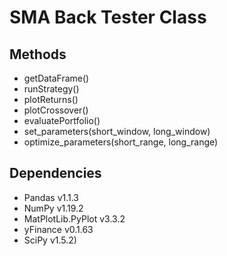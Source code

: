 # SMA Back Tester Class

## Methods
* getDataFrame()
* runStrategy()
* plotReturns()
* plotCrossover()
* evaluatePortfolio()
* set_parameters(short_window, long_window)
* optimize_parameters(short_range, long_range) 

## Dependencies
* Pandas v1.1.3
* NumPy v1.19.2
* MatPlotLib.PyPlot v3.3.2
* yFinance v0.1.63
* SciPy v1.5.2)